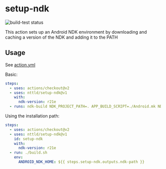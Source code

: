 # setup-ndk

![build-test status](https://github.com/nttld/setup-ndk/workflows/build-test/badge.svg)

This action sets up an Android NDK environment by downloading and caching a version of the NDK and adding it to the PATH

## Usage

See [action.yml](action.yml)

Basic:

```yml
steps:
  - uses: actions/checkout@v2
  - uses: nttld/setup-ndk@v1
    with:
      ndk-version: r21e
  - runs: ndk-build NDK_PROJECT_PATH=. APP_BUILD_SCRIPT=./Android.mk NDK_APPLICATION_MK=./Application.mk
```

Using the installation path:

```yml
steps:
  - uses: actions/checkout@v2
  - uses: nttld/setup-ndk@v1
    id: setup-ndk
    with:
      ndk-version: r21e
  - run: ./build.sh
    env:
      ANDROID_NDK_HOME: ${{ steps.setup-ndk.outputs.ndk-path }}
```
